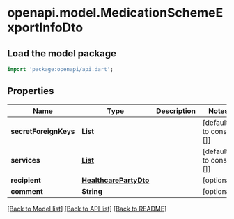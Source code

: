 # openapi.model.MedicationSchemeExportInfoDto

## Load the model package
```dart
import 'package:openapi/api.dart';
```

## Properties
Name | Type | Description | Notes
------------ | ------------- | ------------- | -------------
**secretForeignKeys** | **List<String>** |  | [default to const []]
**services** | [**List<ServiceDto>**](ServiceDto.md) |  | [default to const []]
**recipient** | [**HealthcarePartyDto**](HealthcarePartyDto.md) |  | [optional] 
**comment** | **String** |  | [optional] 

[[Back to Model list]](../README.md#documentation-for-models) [[Back to API list]](../README.md#documentation-for-api-endpoints) [[Back to README]](../README.md)


